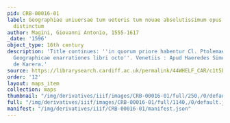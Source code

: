 ```yaml
---
pid: CRB-00016-01
label: Geographiae uniuersae tum ueteris tum nouae absolutissimum opus duobus uoluminibus
  distinctum
author: Magini, Giovanni Antonio, 1555-1617
_date: '1596'
object_type: 16th century
description: 'Title continues: ''in quorum priore habentur Cl. Ptolemaei Pelusiensis
  Geographicae enarrationes libri octo''. Venetiis : Apud Haeredes Simonis Galignani
  de Karera.'
source: https://librarysearch.cardiff.ac.uk/permalink/44WHELF_CAR/c1t5b/alma9910631923402420
order: '12'
layout: maps_item
collection: maps
thumbnail: "/img/derivatives/iiif/images/CRB-00016-01/full/250,/0/default.jpg"
full: "/img/derivatives/iiif/images/CRB-00016-01/full/1140,/0/default.jpg"
manifest: "/img/derivatives/iiif/CRB-00016-01/manifest.json"
---
```

